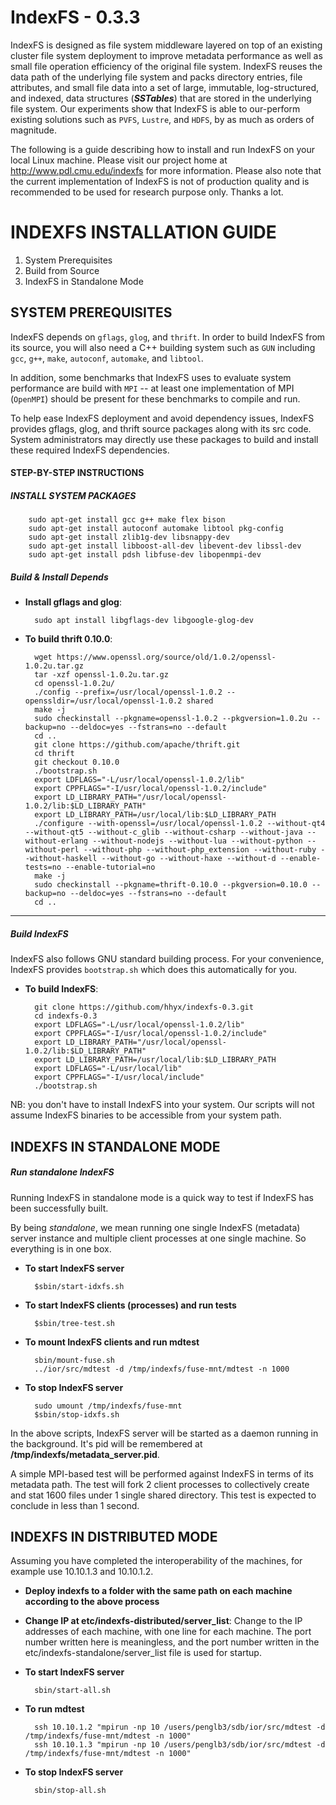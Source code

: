 IndexFS - 0.3.3
===============

IndexFS is designed as file system middleware layered on top of an
existing cluster file system deployment to improve metadata performance
as well as small file operation efficiency of the original file system.
IndexFS reuses the data path of the underlying file system and packs
directory entries, file attributes, and small file data into a set of
large, immutable, log-structured, and indexed, data structures
(**_SSTables_**) that are stored in the underlying file system. Our
experiments show that IndexFS is able to our-perform existing solutions
such as `PVFS`, `Lustre`, and `HDFS`, by as much as orders of magnitude.

The following is a guide describing how to install and run IndexFS on
your local Linux machine. Please visit our project home at
http://www.pdl.cmu.edu/indexfs for more information. Please also note that
the current implementation of IndexFS is not of production quality
and is recommended to be used for research purpose only. Thanks a lot.

INDEXFS INSTALLATION GUIDE
==========================

1. System Prerequisites
2. Build from Source
3. IndexFS in Standalone Mode

SYSTEM PREREQUISITES
--------------------

IndexFS depends on `gflags`, `glog`, and `thrift`. In order to build
IndexFS from its source, you will also need a C++ building system
such as `GUN` including `gcc`, `g++`, `make`, `autoconf`, `automake`,
and `libtool`.

In addition, some benchmarks that IndexFS uses to evaluate system
performance are build with `MPI` -- at least one implementation of MPI
(`OpenMPI`) should be present for these benchmarks to compile and run.

To help ease IndexFS deployment and avoid dependency issues, IndexFS
provides gflags, glog, and thrift source packages along with its src
code. System administrators may directly use these packages to build
and install these required IndexFS dependencies.

#### STEP-BY-STEP INSTRUCTIONS

##### INSTALL SYSTEM PACKAGES

        sudo apt-get install gcc g++ make flex bison
        sudo apt-get install autoconf automake libtool pkg-config
        sudo apt-get install zlib1g-dev libsnappy-dev
        sudo apt-get install libboost-all-dev libevent-dev libssl-dev
        sudo apt-get install pdsh libfuse-dev libopenmpi-dev

##### Build & Install Depends


* **Install gflags and glog**:

        sudo apt install libgflags-dev libgoogle-glog-dev   

* **To build thrift 0.10.0**:

        wget https://www.openssl.org/source/old/1.0.2/openssl-1.0.2u.tar.gz
        tar -xzf openssl-1.0.2u.tar.gz
        cd openssl-1.0.2u/
        ./config --prefix=/usr/local/openssl-1.0.2 --openssldir=/usr/local/openssl-1.0.2 shared
        make -j
        sudo checkinstall --pkgname=openssl-1.0.2 --pkgversion=1.0.2u --backup=no --deldoc=yes --fstrans=no --default
        cd ..
        git clone https://github.com/apache/thrift.git
        cd thrift
        git checkout 0.10.0
        ./bootstrap.sh
        export LDFLAGS="-L/usr/local/openssl-1.0.2/lib"
        export CPPFLAGS="-I/usr/local/openssl-1.0.2/include"
        export LD_LIBRARY_PATH="/usr/local/openssl-1.0.2/lib:$LD_LIBRARY_PATH"
        export LD_LIBRARY_PATH=/usr/local/lib:$LD_LIBRARY_PATH
        ./configure --with-openssl=/usr/local/openssl-1.0.2 --without-qt4 --without-qt5 --without-c_glib --without-csharp --without-java --without-erlang --without-nodejs --without-lua --without-python --without-perl --without-php --without-php_extension --without-ruby --without-haskell --without-go --without-haxe --without-d --enable-tests=no --enable-tutorial=no
        make -j
        sudo checkinstall --pkgname=thrift-0.10.0 --pkgversion=0.10.0 --backup=no --deldoc=yes --fstrans=no --default
        cd ..

-------------------------

##### Build IndexFS

IndexFS also follows GNU standard building process. For your
convenience, IndexFS provides `bootstrap.sh` which does this
automatically for you.

* **To build IndexFS**:
  
        git clone https://github.com/hhyx/indexfs-0.3.git
        cd indexfs-0.3
        export LDFLAGS="-L/usr/local/openssl-1.0.2/lib"
        export CPPFLAGS="-I/usr/local/openssl-1.0.2/include"
        export LD_LIBRARY_PATH="/usr/local/openssl-1.0.2/lib:$LD_LIBRARY_PATH"
        export LD_LIBRARY_PATH=/usr/local/lib:$LD_LIBRARY_PATH
        export LDFLAGS="-L/usr/local/lib"
        export CPPFLAGS="-I/usr/local/include"
        ./bootstrap.sh

NB: you don't have to install IndexFS into your system. Our scripts
will not assume IndexFS binaries to be accessible from your system path.

INDEXFS IN STANDALONE MODE
--------------------------

##### Run standalone IndexFS

Running IndexFS in standalone mode is a quick way to test if IndexFS
has been successfully built.

By being _standalone_, we mean running one single IndexFS (metadata)
server instance and multiple client processes at one single machine.
So everything is in one box.

* **To start IndexFS server**

        $sbin/start-idxfs.sh

* **To start IndexFS clients (processes) and run tests**

        $sbin/tree-test.sh

* **To mount IndexFS clients and run mdtest**

        sbin/mount-fuse.sh
        ../ior/src/mdtest -d /tmp/indexfs/fuse-mnt/mdtest -n 1000

* **To stop IndexFS server**

        sudo umount /tmp/indexfs/fuse-mnt
        $sbin/stop-idxfs.sh

In the above scripts, IndexFS server will be started as a daemon
running in the background. It's pid will be remembered at
**/tmp/indexfs/metadata_server.pid**.

A simple MPI-based test will be performed against IndexFS in terms of
its metadata path. The test will fork 2 client processes to
collectively create and stat 1600 files under 1 single shared
directory. This test is expected to conclude in less than 1 second.

INDEXFS IN DISTRIBUTED MODE
--------------------------

Assuming you have completed the interoperability of the machines, for example use 10.10.1.3 and 10.10.1.2.

* **Deploy indexfs to a folder with the same path on each machine according to the above process**

* **Change IP at etc/indexfs-distributed/server_list**: Change to the IP addresses of each machine, with one line for each machine. The port number written here is meaningless, and the port number written in the etc/indexfs-standalone/server_list file is used for startup.

* **To start IndexFS server**

        sbin/start-all.sh

* **To run mdtest**

        ssh 10.10.1.2 "mpirun -np 10 /users/penglb3/sdb/ior/src/mdtest -d /tmp/indexfs/fuse-mnt/mdtest -n 1000"
        ssh 10.10.1.3 "mpirun -np 10 /users/penglb3/sdb/ior/src/mdtest -d /tmp/indexfs/fuse-mnt/mdtest -n 1000"

* **To stop IndexFS server**

        sbin/stop-all.sh
